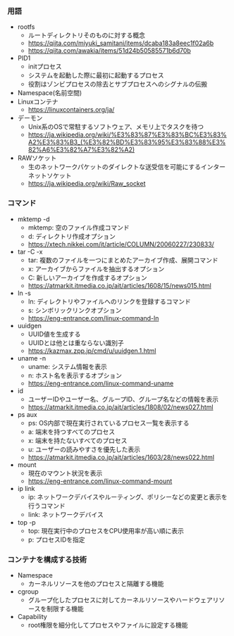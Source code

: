### 用語
- rootfs
  - ルートディレクトリそのものに対する概念
  - https://qiita.com/miyuki_samitani/items/dcaba183a8eec1f02a6b
  - https://qiita.com/awakia/items/51d24b50585571b6d70b
- PID1
  - initプロセス
  - システムを起動した際に最初に起動するプロセス
  - 役割はゾンビプロセスの除去とサブプロセスへのシグナルの伝搬
- Namespace(名前空間)
- Linuxコンテナ
  - https://linuxcontainers.org/ja/
- デーモン
  - Unix系のOSで常駐するソフトウェア、メモリ上でタスクを待つ
  - https://ja.wikipedia.org/wiki/%E3%83%87%E3%83%BC%E3%83%A2%E3%83%B3_(%E3%82%BD%E3%83%95%E3%83%88%E3%82%A6%E3%82%A7%E3%82%A2)
- RAWソケット
  - 生のネットワークパケットのダイレクトな送受信を可能にするインターネットソケット
  - https://ja.wikipedia.org/wiki/Raw_socket

### コマンド
- mktemp -d
  - mktemp: 空のファイル作成コマンド
  - d: ディレクトリ作成オプション
  - https://xtech.nikkei.com/it/article/COLUMN/20060227/230833/
- tar -C -x
  - tar: 複数のファイルを一つにまとめたアーカイブ作成、展開コマンド
  - x: アーカイブからファイルを抽出するオプション
  - C: 新しいアーカイブを作成するオプション
  - https://atmarkit.itmedia.co.jp/ait/articles/1608/15/news015.html
- ln -s
  - ln: ディレクトリやファイルへのリンクを登録するコマンド
  - s: シンボリックリンクオプション
  - https://eng-entrance.com/linux-command-ln
- uuidgen
  - UUID値を生成する
  - UUIDとは他とは重ならない識別子
  - https://kazmax.zpp.jp/cmd/u/uuidgen.1.html
- uname -n
  - uname: システム情報を表示
  - n: ホスト名を表示するオプション
  - https://eng-entrance.com/linux-command-uname
- id
  - ユーザーIDやユーザー名、グループID、グループ名などの情報を表示
  - https://atmarkit.itmedia.co.jp/ait/articles/1808/02/news027.html
- ps aux
  - ps: OS内部で現在実行されているプロセス一覧を表示する
  - a: 端末を持つすべてのプロセス
  - x: 端末を持たないすべてのプロセス
  - u: ユーザーの読みやすさを優先した表示
  - https://atmarkit.itmedia.co.jp/ait/articles/1603/28/news022.html
- mount
  - 現在のマウント状況を表示
  - https://eng-entrance.com/linux-command-mount
- ip link
  - ip: ネットワークデバイスやルーティング、ポリシーなどの変更と表示を行うコマンド
  - link: ネットワークデバイス
- top -p
  - top: 現在実行中のプロセスをCPU使用率が高い順に表示
  - p: プロセスIDを指定

### コンテナを構成する技術
- Namespace
  - カーネルリソースを他のプロセスと隔離する機能
- cgroup
  - グループ化したプロセスに対してカーネルリソースやハードウェアリソースを制限する機能
- Capability
  - root権限を細分化してプロセスやファイルに設定する機能
